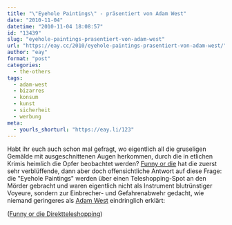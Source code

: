 ```yaml
---
title: "\"Eyehole Paintings\" - präsentiert von Adam West"
date: "2010-11-04"
datetime: "2010-11-04 18:08:57"
id: "13439"
slug: "eyehole-paintings-prasentiert-von-adam-west"
url: "https://eay.cc/2010/eyehole-paintings-prasentiert-von-adam-west/"
author: "eay"
format: "post"
categories:
  - the-others
tags:
  - adam-west
  - bizarres
  - konsum
  - kunst
  - sicherheit
  - werbung
meta:
  - yourls_shorturl: "https://eay.li/123"
---
```


Habt ihr euch auch schon mal gefragt, wo eigentlich all die gruseligen Gemälde mit ausgeschnittenen Augen herkommen, durch die in etlichen Krimis heimlich die Opfer beobachtet werden? [Funny or die](http://www.funnyordie.com/) hat die zuerst sehr verblüffende, dann aber doch offensichtliche Antwort auf diese Frage: die "Eyehole Paintings" werden über einen Teleshopping-Spot an den Mörder gebracht und waren eigentlich nicht als Instrument blutrünstiger Voyeure, sondern zur Einbrecher- und Gefahrenabwehr gedacht, wie niemand geringeres als [Adam West](//eay.cc/tag/adam-west/) eindringlich erklärt:

 ([Funny or die Direktteleshopping](http://www.funnyordie.com/videos/4f6d741241/eyehole-paintings-with-adam-west?rel=player))
